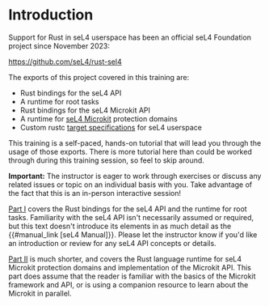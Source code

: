 <!--
    Copyright 2024, Colias Group, LLC

    SPDX-License-Identifier: CC-BY-SA-4.0
-->

# Introduction

Support for Rust in seL4 userspace has been an official seL4 Foundation project since November 2023:

<https://github.com/seL4/rust-sel4>

The exports of this project covered in this training are:
- Rust bindings for the seL4 API
- A runtime for root tasks
- Rust bindings for the seL4 Microkit API
- A runtime for [seL4 Microkit](https://github.com/seL4/microkit) protection domains
- Custom rustc [target specifications](https://docs.rust-embedded.org/embedonomicon/custom-target.html) for seL4 userspace

This training is a self-paced, hands-on tutorial that will lead you through the usage of those exports.
There is more tutorial here than could be worked through during this training session, so feel to skip around.

**Important:**
The instructor is eager to work through exercises or discuss any related issues or topic on an individual basis with you.
Take advantage of the fact that this is an in-person interactive session!

[Part I](#the-root-task) covers the Rust bindings for the seL4 API and the runtime for root tasks.
Familiarity with the seL4 API isn't necessarily assumed or required, but this text doesn't introduce its elements in as much detail as the {{#manual_link [seL4 Manual]}}.
Please let the instructor know if you'd like an introduction or review for any seL4 API concepts or details.

[Part II](#sel4-microkit) is much shorter, and covers the Rust language runtime for seL4 Microkit protection domains and implementation of the Microkit API.
This part does assume that the reader is familiar with the basics of the Microkit framework and API, or is using a companion resource to learn about the Microkit in parallel.
